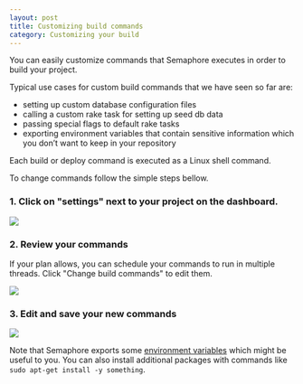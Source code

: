 ```yaml
---
layout: post
title: Customizing build commands
category: Customizing your build
---
```


You can easily customize commands that Semaphore executes in order to build your project.

Typical use cases for custom build commands that we have seen so far are:

 * setting up custom database configuration files
 * calling a custom rake task for setting up seed db data
 * passing special flags to default rake tasks
 * exporting environment variables that contain sensitive information which you don’t want to keep in your repository

Each build or deploy command is executed as a Linux shell command.

To change commands follow the simple steps bellow.

### 1. Click on "settings" next to your project on the dashboard.

<img src="/docs/assets/img/custom-build-commands/cbc-project-settings-link.png" class="img-responsive">

### 2. Review your commands

If your plan allows, you can schedule your commands to run in multiple threads. Click "Change build commands" to edit them.

<img src="/docs/assets/img/custom-build-commands/cbc-commands.png" class="img-responsive">

### 3. Edit and save your new commands

<img src="/docs/assets/img/custom-build-commands/cbc-edit.png" class="img-responsive">

Note that Semaphore exports some [environment variables](/docs/available-environment-variables.html) which might be useful to you. You can also install additional packages with commands like `sudo apt-get install -y something`.
